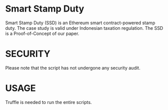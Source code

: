 # Smart Stamp Duty
Smart Stamp Duty (SSD) is an Ethereum smart contract-powered stamp duty. 
The case study is valid under Indonesian taxation regulation.
The SSD is a Proof-of-Concept of our paper.

# SECURITY
Please note that the script has not undergone any security audit.

# USAGE
Truffle is needed to run the entire scripts.
